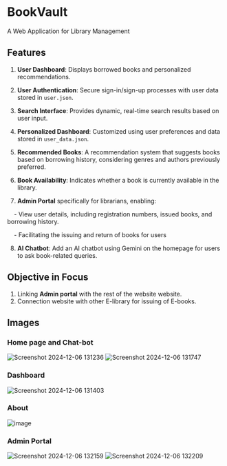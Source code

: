 # BookVault

  

A Web Application for Library Management  

  

## Features  

1. **User Dashboard**: Displays borrowed books and personalized recommendations.  

2. **User Authentication**: Secure sign-in/sign-up processes with user data stored in `user.json`.  

3. **Search Interface**: Provides dynamic, real-time search results based on user input.  

4. **Personalized Dashboard**: Customized using user preferences and data stored in `user_data.json`.  

5. **Recommended Books**: A recommendation system that suggests books based on borrowing history, considering genres and authors previously preferred.  

6. **Book Availability**: Indicates whether a book is currently available in the library.  

7. **Admin Portal** specifically for librarians, enabling:  

    - View user details, including registration numbers, issued books, and borrowing history.  

    - Facilitating the issuing and return of books for users

8. **AI Chatbot**: Add an AI chatbot using Gemini on the homepage for users to ask book-related queries.

  

## Objective in Focus  

1. Linking **Admin portal** with the rest of the website website.
2. Connection website with other E-library for issuing of E-books.

## Images

### Home page and Chat-bot
![Screenshot 2024-12-06 131236](https://github.com/user-attachments/assets/18363432-ddaf-41a8-924e-b5623c6790c5)
![Screenshot 2024-12-06 131747](https://github.com/user-attachments/assets/556b950e-e3c1-4193-939f-84b524c3f6e2)

### Dashboard
![Screenshot 2024-12-06 131403](https://github.com/user-attachments/assets/c5cef20d-e7c7-4f4e-8b32-3fc06bdda838)

### About
![image](https://github.com/user-attachments/assets/b8d912c4-a1ba-4ef8-bf6f-40972356d3cf)

### Admin Portal
![Screenshot 2024-12-06 132159](https://github.com/user-attachments/assets/cf5bde4b-1702-4cef-af1f-cd74f789cf21)
![Screenshot 2024-12-06 132209](https://github.com/user-attachments/assets/9d692100-6f7e-4475-97e1-159141321fef)


